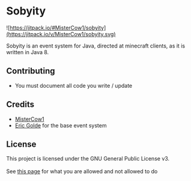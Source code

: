 # Sobyity

![https://jitpack.io/#MisterCow1/sobyity](https://jitpack.io/v/MisterCow1/sobyity.svg)

Sobyity is an event system for Java, directed at minecraft clients, as it is written in Java 8.

## Contributing 
* You must document all code you write / update

## Credits
* [MisterCow1](https://github.com/MisterCow1) 
* [Eric Golde](https://www.youtube.com/watch?v=vPHJ8ZcmhGU) for the base event system

## License
This project is licensed under the GNU General Public License v3.\
\
See [this page](https://choosealicense.com/licenses/gpl-3.0/) for what you are allowed and not allowed to do
